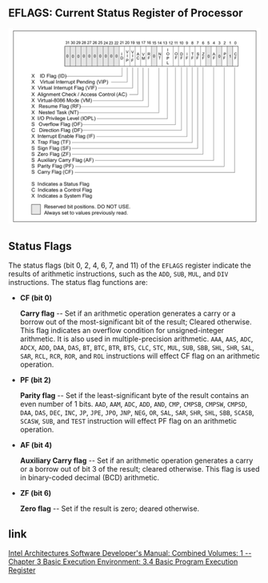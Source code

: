 EFLAGS: Current Status Register of Processor
---------------------------------------------------------------------

![EFLAGS Register](https://github.com/EmulateSpace/PictureSet/blob/master/BiscuitOS/kernel/MMU000002.png)

## Status Flags

The status flags (bit 0, 2, 4, 6, 7, and 11) of the `EFLAGS` register 
indicate the results of arithmetic instructions, such as the `ADD`, `SUB`,
`MUL`, and `DIV` instructions. The status flag functions are:

* **CF (bit 0)**
  
  **Carry flag**  -- Set if an arithmetic operation generates a carry or a
  borrow out of the most-significant bit of the result; Cleared otherwise.
  This flag indicates an overflow condition for unsigned-integer arithmetic.
  It is also used in multiple-precision arithmetic. `AAA`, `AAS`, `ADC`,
  `ADCX`, `ADD`, `DAA`, `DAS`, `BT`, `BTC`, `BTR`, `BTS`, `CLC`, `STC`,
  `MUL`, `SUB`, `SBB`, `SHL`, `SHR`, `SAL`, `SAR`, `RCL`, `RCR`, `ROR`, and
  `ROL` instructions will effect CF flag on an arithmetic operation.

* **PF (bit 2)**

  **Parity flag** -- Set if the least-significant byte of the result 
  contains an even number of 1 bits. `AAD`, `AAM`, `ADC`, `ADD`, `AND`,
  `CMP`, `CMPSB`, `CMPSW`, `CMPSD`, `DAA`, `DAS`, `DEC`, `INC`, `JP`,
  `JPE`, `JPO`, `JNP`, `NEG`, `OR`, `SAL`, `SAR`, `SHR`, `SHL`, `SBB`,
  `SCASB`, `SCASW`, `SUB`, and `TEST` instruction will effect PF flag
  on an arithmetic operation.

* **AF (bit 4)**

  **Auxiliary Carry flag** -- Set if an arithmetic operation generates a 
  carry or a borrow out of bit 3 of the result; cleared otherwise. This flag
  is used in binary-coded decimal (BCD) arithmetic.

* **ZF (bit 6)**

  **Zero flag** -- Set if the result is zero; deared otherwise.

## link

  [Intel Architectures Software Developer's Manual: Combined Volumes: 1 -- Chapter 3 Basic Execution Environment: 3.4 Basic Program Execution Register](https://software.intel.com/en-us/articles/intel-sdm)
